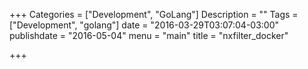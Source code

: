 +++
Categories = ["Development", "GoLang"]
Description = ""
Tags = ["Development", "golang"]
date = "2016-03-29T03:07:04-03:00"
publishdate = "2016-05-04"
menu = "main"
title = "nxfilter_docker"

+++

